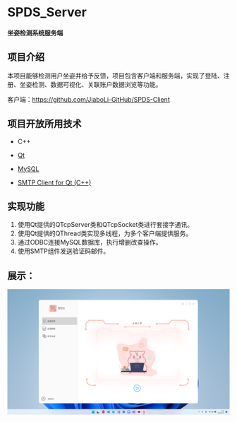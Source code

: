 # SPDS_Server
**坐姿检测系统服务端**

## 项目介绍

​         本项目能够检测用户坐姿并给予反馈，项目包含客户端和服务端，实现了登陆、注册、坐姿检测、数据可视化、关联账户数据浏览等功能。  

客户端：https://github.com/JiaboLi-GitHub/SPDS-Client

## 项目开放所用技术

- C++

- [Qt](https://www.qt.io/zh-cn/)

- [MySQL](https://www.mysql.com/)

- [SMTP Client for Qt (C++)](https://github.com/bluetiger9/SmtpClient-for-Qt)

  

## 实现功能

1. 使用Qt提供的QTcpServer类和QTcpSocket类进行套接字通讯。
2. 使用Qt提供的QThread类实现多线程，为多个客户端提供服务。
3. 通过ODBC连接MySQL数据库，执行增删改查操作。
4. 使用SMTP组件发送验证码邮件。

## 展示：

![SPDS主页面](GitHub/Img/SPDS主页面.png)
